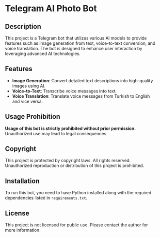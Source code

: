 # Telegram AI Photo Bot

## Description
This project is a Telegram bot that utilizes various AI models to provide features such as image generation from text, voice-to-text conversion, and voice translation. The bot is designed to enhance user interaction by leveraging advanced AI technologies.

## Features
- **Image Generation**: Convert detailed text descriptions into high-quality images using AI.
- **Voice-to-Text**: Transcribe voice messages into text.
- **Voice Translation**: Translate voice messages from Turkish to English and vice versa.

## Usage Prohibition
**Usage of this bot is strictly prohibited without prior permission.** Unauthorized use may lead to legal consequences.

## Copyright
This project is protected by copyright laws. All rights reserved. Unauthorized reproduction or distribution of this project is prohibited.

## Installation
To run this bot, you need to have Python installed along with the required dependencies listed in `requirements.txt`.

## License
This project is not licensed for public use. Please contact the author for more information. 